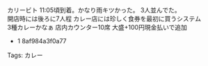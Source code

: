 カリービト 11:05頃到着。かなり雨キツかった。 3人並んでた。  
開店時には後ろに7人程 カレー店には珍しく食券を最初に買うシステム  
3種カレーかなぁ 店内カウンター10席 大盛+100円現金払いで追加  

- 1 8af984a3f0a77

Tags: カレー